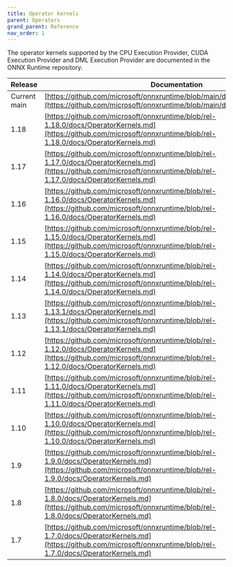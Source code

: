 ```yaml
---
title: Operator kernels
parent: Operators
grand_parent: Reference
nav_order: 1
---
```


The operator kernels supported by the CPU Execution Provider, CUDA Execution Provider and DML Execution Provider are documented in the ONNX Runtime repository.

| Release | Documentation |
|---------|---------------|
| Current main | [https://github.com/microsoft/onnxruntime/blob/main/docs/OperatorKernels.md](https://github.com/microsoft/onnxruntime/blob/main/docs/OperatorKernels.md) |
| 1.18 | [https://github.com/microsoft/onnxruntime/blob/rel-1.18.0/docs/OperatorKernels.md](https://github.com/microsoft/onnxruntime/blob/rel-1.18.0/docs/OperatorKernels.md) |
| 1.17 | [https://github.com/microsoft/onnxruntime/blob/rel-1.17.0/docs/OperatorKernels.md](https://github.com/microsoft/onnxruntime/blob/rel-1.17.0/docs/OperatorKernels.md) |
| 1.16 | [https://github.com/microsoft/onnxruntime/blob/rel-1.16.0/docs/OperatorKernels.md](https://github.com/microsoft/onnxruntime/blob/rel-1.16.0/docs/OperatorKernels.md)|
| 1.15 | [https://github.com/microsoft/onnxruntime/blob/rel-1.15.0/docs/OperatorKernels.md](https://github.com/microsoft/onnxruntime/blob/rel-1.15.0/docs/OperatorKernels.md)|
| 1.14 | [https://github.com/microsoft/onnxruntime/blob/rel-1.14.0/docs/OperatorKernels.md](https://github.com/microsoft/onnxruntime/blob/rel-1.14.0/docs/OperatorKernels.md)|
| 1.13 | [https://github.com/microsoft/onnxruntime/blob/rel-1.13.1/docs/OperatorKernels.md](https://github.com/microsoft/onnxruntime/blob/rel-1.13.1/docs/OperatorKernels.md)|
| 1.12 | [https://github.com/microsoft/onnxruntime/blob/rel-1.12.0/docs/OperatorKernels.md](https://github.com/microsoft/onnxruntime/blob/rel-1.12.0/docs/OperatorKernels.md)|
| 1.11 | [https://github.com/microsoft/onnxruntime/blob/rel-1.11.0/docs/OperatorKernels.md](https://github.com/microsoft/onnxruntime/blob/rel-1.11.0/docs/OperatorKernels.md)|
| 1.10 | [https://github.com/microsoft/onnxruntime/blob/rel-1.10.0/docs/OperatorKernels.md](https://github.com/microsoft/onnxruntime/blob/rel-1.10.0/docs/OperatorKernels.md)|
| 1.9 | [https://github.com/microsoft/onnxruntime/blob/rel-1.9.0/docs/OperatorKernels.md](https://github.com/microsoft/onnxruntime/blob/rel-1.9.0/docs/OperatorKernels.md)|
| 1.8| [https://github.com/microsoft/onnxruntime/blob/rel-1.8.0/docs/OperatorKernels.md](https://github.com/microsoft/onnxruntime/blob/rel-1.8.0/docs/OperatorKernels.md)
| 1.7 | [https://github.com/microsoft/onnxruntime/blob/rel-1.7.0/docs/OperatorKernels.md](https://github.com/microsoft/onnxruntime/blob/rel-1.7.0/docs/OperatorKernels.md)|

